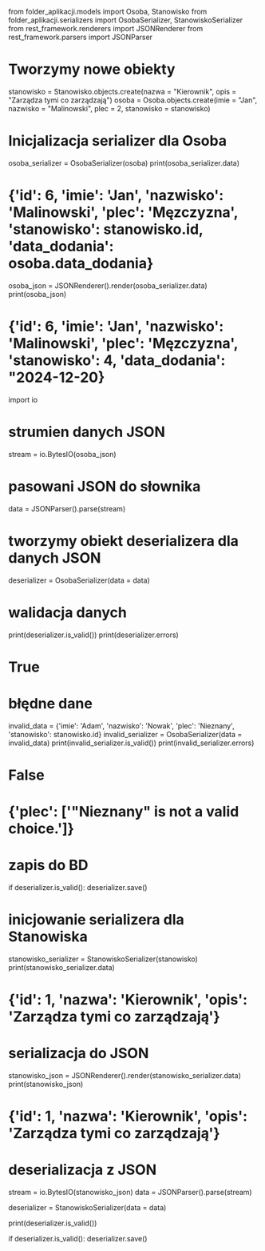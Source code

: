 from folder_aplikacji.models import Osoba, Stanowisko
from folder_aplikacji.serializers import OsobaSerializer, StanowiskoSerializer
from rest_framework.renderers import JSONRenderer
from rest_framework.parsers import  JSONParser

# Tworzymy nowe obiekty

stanowisko = Stanowisko.objects.create(nazwa = "Kierownik", opis = "Zarządza tymi co zarządzają")
osoba = Osoba.objects.create(imie = "Jan", nazwisko = "Malinowski", plec = 2, stanowisko = stanowisko)

# Inicjalizacja serializer dla Osoba
osoba_serializer = OsobaSerializer(osoba)
print(osoba_serializer.data)

# {'id': 6, 'imie': 'Jan', 'nazwisko': 'Malinowski', 'plec': 'Męzczyzna', 'stanowisko': stanowisko.id, 'data_dodania': osoba.data_dodania}

osoba_json = JSONRenderer().render(osoba_serializer.data)
print(osoba_json)

# {'id': 6, 'imie': 'Jan', 'nazwisko': 'Malinowski', 'plec': 'Męzczyzna', 'stanowisko': 4, 'data_dodania': "2024-12-20}

import io

# strumien danych JSON

stream = io.BytesIO(osoba_json)

#  pasowani JSON do słownika
data = JSONParser().parse(stream)

# tworzymy obiekt deserializera dla danych JSON
deserializer = OsobaSerializer(data = data)

# walidacja  danych
print(deserializer.is_valid())
print(deserializer.errors)

# True

# błędne dane
invalid_data = {'imie': 'Adam', 'nazwisko': 'Nowak', 'plec': 'Nieznany', 'stanowisko': stanowisko.id}
invalid_serializer = OsobaSerializer(data = invalid_data)
print(invalid_serializer.is_valid())
print(invalid_serializer.errors)

# False
# {'plec': ['"Nieznany" is not a valid choice.']}

# zapis do BD
if  deserializer.is_valid():
    deserializer.save()

# inicjowanie serializera dla Stanowiska
stanowisko_serializer = StanowiskoSerializer(stanowisko)
print(stanowisko_serializer.data)

# {'id': 1, 'nazwa': 'Kierownik', 'opis': 'Zarządza tymi co zarządzają'}

# serializacja do JSON
stanowisko_json = JSONRenderer().render(stanowisko_serializer.data)
print(stanowisko_json)

# {'id': 1, 'nazwa': 'Kierownik', 'opis': 'Zarządza tymi co zarządzają'}

# deserializacja z JSON
stream = io.BytesIO(stanowisko_json)
data = JSONParser().parse(stream)

deserializer = StanowiskoSerializer(data = data)

print(deserializer.is_valid())

if deserializer.is_valid():
    deserializer.save()










